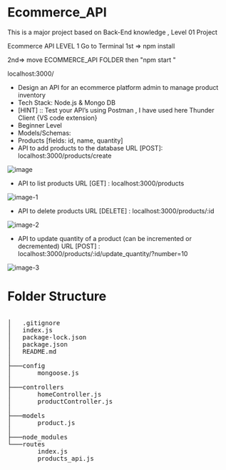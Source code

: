 # Ecommerce_API
This is a major project based on Back-End knowledge , Level 01 Project

Ecommerce API
LEVEL 1
 Go to Terminal
1st => npm install

2nd=>  move ECOMMERCE_API FOLDER  then "npm start "

localhost:3000/ 



-	Design an API for an ecommerce platform admin to manage product inventory
-	Tech Stack: Node.js & Mongo DB
-	[HINT] :: Test your API’s using Postman , I have used here Thunder Client {VS code extension}
-	Beginner Level
-	Models/Schemas:
-	Products [fields: id, name, quantity]
-	API to add products to the database
URL [POST]: localhost:3000/products/create

![image](https://github.com/siddhardik/Ecommerce_API/assets/95465948/7e5f4189-728d-4ab9-a0b9-a738377c91ec)



-	API to list products
URL [GET] : localhost:3000/products


![image-1](https://github.com/siddhardik/Ecommerce_API/assets/95465948/bf29bc29-2d5b-49c1-8b9d-6707bdfd8fcd)







-	API to delete products
URL [DELETE] : localhost:3000/products/:id


![image-2](https://github.com/siddhardik/Ecommerce_API/assets/95465948/733cc5a5-a34b-4eb5-9e65-c94cabda7385)



-	API to update quantity of a product (can be incremented or decremented)
URL [POST] : localhost:3000/products/:id/update_quantity/?number=10

![image-3](https://github.com/siddhardik/Ecommerce_API/assets/95465948/38926001-8416-46c4-b0d3-9615c6d465ac)



# Folder Structure
<pre>

│   .gitignore
│   index.js
│   package-lock.json
│   package.json
│   README.md
│
├───config
│       mongoose.js
│
├───controllers
│       homeController.js
│       productController.js
│
├───models
│       product.js
│
├───node_modules
└───routes
        index.js
        products_api.js



<pre>
